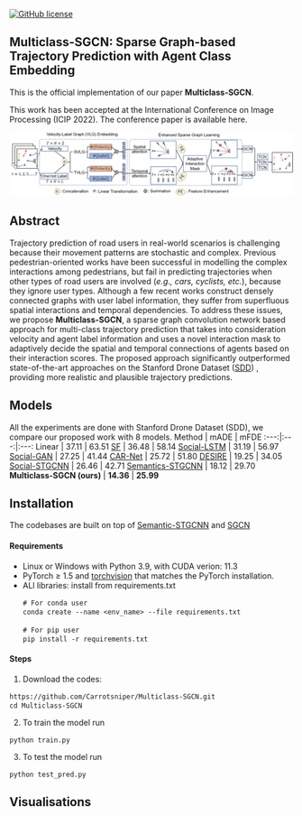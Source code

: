[![GitHub license](https://img.shields.io/github/license/Carrotsniper/Multiclass-SGCN)](https://github.com/Carrotsniper/Multiclass-SGCN/blob/main/LICENSE)
## Multiclass-SGCN: Sparse Graph-based Trajectory Prediction with Agent Class Embedding

This is the official implementation of our paper **Multiclass-SGCN**.

This work has been accepted at the International Conference on Image Processing (ICIP 2022). The conference paper is available here.

![](images/struct.png)

## Abstract
Trajectory prediction of road users in real-world scenarios is challenging because their movement patterns are stochastic and complex. Previous pedestrian-oriented works have been successful in modelling the complex interactions among pedestrians, but fail in predicting trajectories when other types of road users are involved (*e.g., cars, cyclists, etc.*), because they ignore user types. Although a few recent works construct densely connected graphs with user label information, they suffer from superfluous spatial interactions and temporal dependencies. To address these issues, we propose **Multiclass-SGCN**, a sparse graph convolution network based approach for multi-class trajectory prediction that takes into consideration velocity and agent label information and uses a novel interaction mask to adaptively decide the spatial and temporal connections of agents based on their interaction scores. The proposed approach significantly outperformed state-of-the-art approaches on the Stanford Drone Dataset ([SDD](https://cvgl.stanford.edu/projects/uav_data/))
, providing more realistic and plausible trajectory predictions.

## Models

All the experiments are done with Stanford Drone Dataset (SDD), we compare our proposed work with 8 models.
Method | mADE | mFDE
:---:|:---:|:---:
Linear            | 37.11 | 63.51 
[SF](https://ieeexplore.ieee.org/stamp/stamp.jsp?tp=&arnumber=5995468)                | 36.48 | 58.14 
[Social-LSTM](https://ieeexplore.ieee.org/stamp/stamp.jsp?tp=&arnumber=7780479)       | 31.19 | 56.97 
[Social-GAN](https://arxiv.org/abs/1803.10892)        | 27.25 | 41.44
[CAR-Net](https://arxiv.org/abs/1711.10061)           | 25.72 | 51.80
[DESIRE](https://arxiv.org/abs/1704.04394)            | 19.25 | 34.05
[Social-STGCNN](https://openaccess.thecvf.com/content_CVPR_2020/papers/Mohamed_Social-STGCNN_A_Social_Spatio-Temporal_Graph_Convolutional_Neural_Network_for_Human_CVPR_2020_paper.pdf)     | 26.46 | 42.71
[Semantics-STGCNN](https://arxiv.org/abs/2108.04740)  | 18.12 | 29.70
**Multiclass-SGCN (ours)** | **14.36** | **25.99**

## Installation
The codebases are built on top of [Semantic-STGCNN](https://github.com/Yutasq/Multi-Class-Social-STGCNN) and [SGCN](https://github.com/shuaishiliu/SGCN) 

#### Requirements
- Linux or Windows with Python 3.9, with CUDA verion: 11.3
- PyTorch ≥ 1.5 and [torchvision](https://github.com/pytorch/vision/) that matches the PyTorch installation.
- ALl libraries: install from requirements.txt
  ```
  # For conda user
  conda create --name <env_name> --file requirements.txt
  
  # For pip user
  pip install -r requirements.txt

  ```
#### Steps
1. Download the codes:

```
https://github.com/Carrotsniper/Multiclass-SGCN.git
cd Multiclass-SGCN
```

2. To train the model run 
```
python train.py
```

3. To test the model run  
```
python test_pred.py
```

## Visualisations

